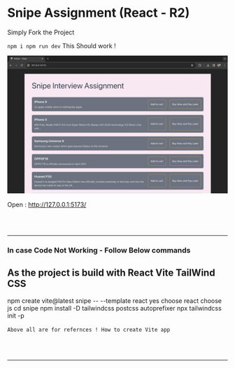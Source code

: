 # Snipe Assignment (React - R2)

Simply Fork the Project 

`
    npm i
    npm run dev
`
This Should work !

<img src="/Assets/snapshot.png" alt="home" >

Open : http://127.0.0.1:5173/

<br><br>
<hr>

### In case Code Not Working - Follow Below commands 

## As the project is build with React Vite TailWind CSS

npm create vite@latest snipe -- --template react
yes
choose react
choose js
cd snipe
npm install -D tailwindcss postcss autoprefixer
npx tailwindcss init -p

`Above all are for refernces ! How to create Vite app`

<br><br>
<hr>


